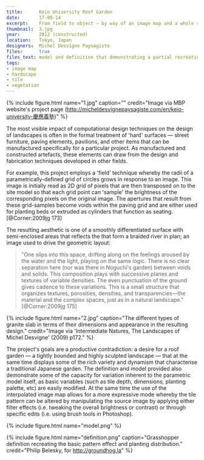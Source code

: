 ```yaml
---
title:      Keio University Roof Garden
date:       17-09-14
excerpt:    From field to object — by way of an image map and a whole set of tiles.
thumbnail:  3.jpg
year:       2012 (constructed)
location:   Tokyo, Japan
designers:  Michel Desvigne Paysagiste
files:      true
files_text: model and definition that demonstrating a partial recreation of this project
tags:
- image map
- hardscape
- tile
- vegetation
---
```


{% include figure.html name="1.jpg" caption="" credit="Image via MBP website's project page (http://micheldesvignepaysagiste.com/en/keio-university-慶應義塾)" %}

The most visible impact of computational design techniques on the design of landscapes is often in the formal treatment of 'hard' surfaces — street furniture, paving elements, pavilions, and other items that can be manufactured specifically for a particular project. As manufactured and constructed artefacts, these elements can draw from the design and fabrication techniques developed in other fields.

For example, this project employs a 'field' technique whereby the radii of a  parametrically-defined grid of circles grows in response to an image. This image is initially read as 2D grid of pixels that are then transposed on to the site model so that each grid point can 'sample' the brightness of the corresponding pixels on the original image. The apertures that result from these grid-samples become voids within the paving grid and are either used for planting beds or extruded as cylinders that function as seating.[@Corner:2009jg 173]

The resulting aesthetic is one of a smoothly differentiated surface with semi-enclosed areas that reflects the that form a braided river in plan; an image used to drive the geometric layout:

> "One slips into this space, drifting along on the feelings aroused by the water and the light, playing on the same logic. There is no clear separation here (nor was there in Noguchi's garden) between voids and solids. This composition plays with successive planes and textures of variable densities. The even punctuation of the ground gives cadence to these variations. This is a small structure that organizes textures, porosities, densities, and transparencies—the material and the complex spaces, just as in a natural landscape." [@Corner:2009jg 175]

{% include figure.html name="2.jpg" caption="The different types of granite slab in terms of their dimensions and appearance in the resulting design." credit="Image via 'Intermediate Natures, The Landscapes of Michel Desvigne' (2009) p172." %}

The project's goals are a productive contradiction: a desire for a roof garden — a tightly bounded and highly sculpted landscape — that at the same time displays some of the rich variety and dynamism that characterise a traditional Japanese garden. The definition and model provided also demonstrate some of the capacity for variation inherent to the parametric model itself, as basic variables (such as tile depth,  dimensions, planting palette, etc) are easily modified. At the same time the use of the interpolated image map allows for a more expressive mode whereby the tile pattern can be altered by manipulating the source image by applying either filter effects (i.e. tweaking the overall brightness or contrast) or through specific edits (i.e. using brush tools in Photoshop).

{% include figure.html name="model.png" %}

{% include figure.html name="definition.png" caption="Grasshopper definition recreating the basic pattern effect and planting distribution." credit="Philip Belesky, for http://groundhog.la" %}

[image-4]:  /Users/philip/Dropbox/Work%20PhD/Thesis/Images/2/Keio_University_Roof/1.png
[image-5]:  /Users/philip/Dropbox/Work%20PhD/Thesis/Images/2/Keio_University_Roof/2.png